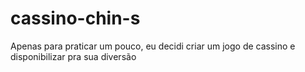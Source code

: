 # cassino-chin-s
Apenas para praticar um pouco, eu decidi criar um jogo de cassino e disponibilizar pra sua diversão
